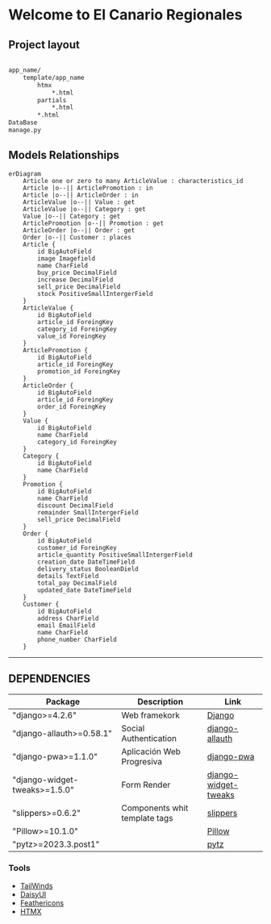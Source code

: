 # Welcome to El Canario Regionales

## Project layout

``` bash

app_name/
    template/app_name
        htmx
            *.html
        partials
            *.html
        *.html
DataBase
manage.py
```

## Models Relationships

``` mermaid
erDiagram 
    Article one or zero to many ArticleValue : characteristics_id
    Article |o--|| ArticlePromotion : in
    Article |o--|| ArticleOrder : in
    ArticleValue |o--|| Value : get
    ArticleValue |o--|| Category : get
    Value |o--|| Category : get
    ArticlePromotion |o--|| Promotion : get
    ArticleOrder |o--|| Order : get
    Order |o--|| Customer : places
    Article {
        id BigAutoField
        image Imagefield
        name CharField
        buy_price DecimalField
        increase DecimalField
        sell_price DecimalField
        stock PositiveSmallIntergerField
    }
    ArticleValue {
        id BigAutoField
        article_id ForeingKey
        category_id ForeingKey
        value_id ForeingKey
    }
    ArticlePromotion {
        id BigAutoField
        article_id ForeingKey
        promotion_id ForeingKey
    }
    ArticleOrder {
        id BigAutoField
        article_id ForeingKey
        order_id ForeingKey
    }
    Value {
        id BigAutoField
        name CharField
        category_id ForeingKey
    }
    Category {
        id BigAutoField
        name CharField
    }
    Promotion {
        id BigAutoField
        name CharField
        discount DecimalField
        remainder SmallIntergerField
        sell_price DecimalField
    }
    Order {
        id BigAutoField
        customer_id ForeingKey
        article_quantity PositiveSmallIntergerField
        creation_date DateTimeField
        delivery_status BooleanDield
        details TextField
        total_pay DecimalField
        updated_date DateTimeField
    }
    Customer {
        id BigAutoField
        address CharField
        email EmailField
        name CharField
        phone_number CharField
    }
```

---

## DEPENDENCIES

| Package | Description | Link |
| ----------- | ---|---|
| "django>=4.2.6" | Web framekork | [Django](https://www.djangoproject.com/) |
| "django-allauth>=0.58.1" | Social Authentication |[django-allauth](https://github.com/pennersr/django-allauth)|
| "django-pwa>=1.1.0" | Aplicación Web Progresiva | [django-pwa](https://github.com/silviolleite/django-pwa) |
| "django-widget-tweaks>=1.5.0" | Form Render | [django-widget-tweaks](https://github.com/jazzband/django-widget-tweaks) |
| "slippers>=0.6.2" |Components whit template tags| [slippers](https://github.com/mixxorz/slippers) |
| "Pillow>=10.1.0" ||[Pillow](https://github.com/python-pillow/Pillow)|
| "pytz>=2023.3.post1" ||[pytz](https://github.com/stub42/pytz)|

### Tools

- [TailWinds](https://tailwindcss.com/)
- [DaisyUI](https://daisyui.com/)
- [Feathericons](https://feathericons.com/)
- [HTMX](https://htmx.org/)
